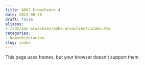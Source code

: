 ```yaml
---
title: ADHS Erwachsene 4
date: 2023-08-26
draft: false
aliases:
- /ads/ads-erwachsen/adhs-erwachsen4/index.htm
categories:
- komorbiditaeten
slug: index
---
```

This page uses frames, but your browser doesn't support them.